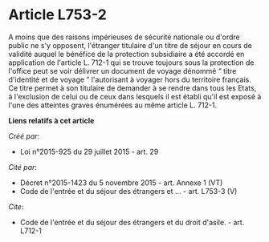# Article L753-2

A moins que des raisons impérieuses de sécurité nationale ou d'ordre public ne s'y opposent, l'étranger titulaire d'un titre
de séjour en cours de validité auquel le bénéfice de la protection subsidiaire a été accordé en application de l'article L.
712-1 qui se trouve toujours sous la protection de l'office peut se voir délivrer un document de voyage dénommé “ titre
d'identité et de voyage ” l'autorisant à voyager hors du territoire français. Ce titre permet à son titulaire de demander à
se rendre dans tous les Etats, à l'exclusion de celui ou de ceux dans lesquels il est établi qu'il est exposé à l'une des
atteintes graves énumérées au même article L. 712-1.

**Liens relatifs à cet article**

_Créé par_:

  - Loi n°2015-925 du 29 juillet 2015 - art. 29

_Cité par_:

  - Décret n°2015-1423 du 5 novembre 2015 - art. Annexe 1 (VT)
  - Code de l'entrée et du séjour des étrangers et ... - art. L753-3 (V)

_Cite_:

  - Code de l'entrée et du séjour des étrangers et du droit d'asile. - art. L712-1
